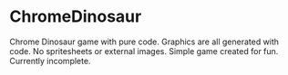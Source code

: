# ChromeDinosaur
Chrome Dinosaur game with pure code. Graphics are all generated with code. No spritesheets or external images.
Simple game created for fun. Currently incomplete.
